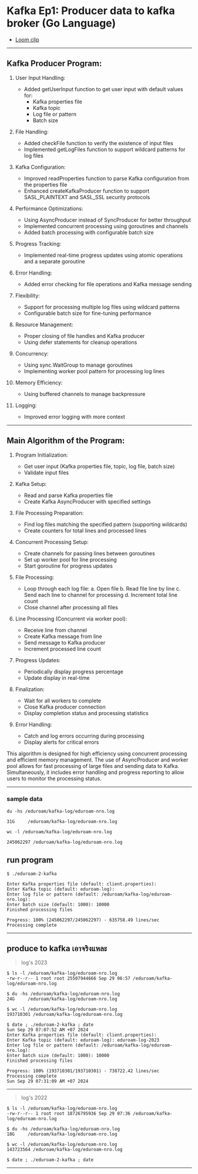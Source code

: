 # Kafka Ep1: Producer data to kafka broker (Go Language)
- [Loom clip](https://www.loom.com/share/c5e16d1102734e8c81048e418f9bf0a7?sid=afcb5064-80f3-4036-b78e-c6f2ac412fcd)
---
## Kafka Producer Program:

1. User Input Handling:
   - Added getUserInput function to get user input with default values for:
     - Kafka properties file
     - Kafka topic
     - Log file or pattern
     - Batch size

2. File Handling:
   - Added checkFile function to verify the existence of input files
   - Implemented getLogFiles function to support wildcard patterns for log files

3. Kafka Configuration:
   - Improved readProperties function to parse Kafka configuration from the properties file
   - Enhanced createKafkaProducer function to support SASL_PLAINTEXT and SASL_SSL security protocols

4. Performance Optimizations:
   - Using AsyncProducer instead of SyncProducer for better throughput
   - Implemented concurrent processing using goroutines and channels
   - Added batch processing with configurable batch size

5. Progress Tracking:
   - Implemented real-time progress updates using atomic operations and a separate goroutine

6. Error Handling:
   - Added error checking for file operations and Kafka message sending

7. Flexibility:
   - Support for processing multiple log files using wildcard patterns
   - Configurable batch size for fine-tuning performance

8. Resource Management:
   - Proper closing of file handles and Kafka producer
   - Using defer statements for cleanup operations

9. Concurrency:
   - Using sync.WaitGroup to manage goroutines
   - Implementing worker pool pattern for processing log lines

10. Memory Efficiency:
    - Using buffered channels to manage backpressure

11. Logging:
    - Improved error logging with more context

---

## Main Algorithm of the Program:

1. Program Initialization:
   - Get user input (Kafka properties file, topic, log file, batch size)
   - Validate input files

2. Kafka Setup:
   - Read and parse Kafka properties file
   - Create Kafka AsyncProducer with specified settings

3. File Processing Preparation:
   - Find log files matching the specified pattern (supporting wildcards)
   - Create counters for total lines and processed lines

4. Concurrent Processing Setup:
   - Create channels for passing lines between goroutines
   - Set up worker pool for line processing
   - Start goroutine for progress updates

5. File Processing:
   - Loop through each log file:
     a. Open file
     b. Read file line by line
     c. Send each line to channel for processing
     d. Increment total line count
   - Close channel after processing all files

6. Line Processing (Concurrent via worker pool):
   - Receive line from channel
   - Create Kafka message from line
   - Send message to Kafka producer
   - Increment processed line count

7. Progress Updates:
   - Periodically display progress percentage
   - Update display in real-time

8. Finalization:
   - Wait for all workers to complete
   - Close Kafka producer connection
   - Display completion status and processing statistics

9. Error Handling:
   - Catch and log errors occurring during processing
   - Display alerts for critical errors

This algorithm is designed for high efficiency using concurrent processing and efficient memory management. The use of AsyncProducer and worker pool allows for fast processing of large files and sending data to Kafka. Simultaneously, it includes error handling and progress reporting to allow users to monitor the processing status.

---
### sample data
```
du -hs /eduroam/kafka-log/eduroam-nro.log
```
```result
31G     /eduroam/kafka-log/eduroam-nro.log
```
```
wc -l /eduroam/kafka-log/eduroam-nro.log
```
```result
245062297 /eduroam/kafka-log/eduroam-nro.log
```
## run program
```
$ ./eduroam-2-kafka 
```
```result
Enter Kafka properties file (default: client.properties): 
Enter Kafka topic (default: eduroam-log): 
Enter log file or pattern (default: /eduroam/kafka-log/eduroam-nro.log): 
Enter batch size (default: 1000): 10000
Finished processing files

Progress: 100% (245062297/245062297) - 635758.49 lines/sec
Processing complete
```

---
## produce to kafka เอาจริงแหละ
> log's 2023

```
$ ls -l /eduroam/kafka-log/eduroam-nro.log
-rw-r--r-- 1 root root 25507944666 Sep 29 06:57 /eduroam/kafka-log/eduroam-nro.log
```
```
$ du -hs /eduroam/kafka-log/eduroam-nro.log
24G     /eduroam/kafka-log/eduroam-nro.log
```
```
$ wc -l /eduroam/kafka-log/eduroam-nro.log
193710301 /eduroam/kafka-log/eduroam-nro.log
```
```
$ date ; ./eduroam-2-kafka ; date
Sun Sep 29 07:07:52 AM +07 2024
Enter Kafka properties file (default: client.properties): 
Enter Kafka topic (default: eduroam-log): eduroam-log-2023
Enter log file or pattern (default: /eduroam/kafka-log/eduroam-nro.log): 
Enter batch size (default: 1000): 10000
Finished processing files

Progress: 100% (193710301/193710301) - 738722.42 lines/sec
Processing complete
Sun Sep 29 07:31:09 AM +07 2024
```
---
> log's 2022
```
$ ls -l /eduroam/kafka-log/eduroam-nro.log 
-rw-r--r-- 1 root root 18726795936 Sep 29 07:36 /eduroam/kafka-log/eduroam-nro.log
```
```
$ du -hs /eduroam/kafka-log/eduroam-nro.log 
18G     /eduroam/kafka-log/eduroam-nro.log
```
```
$ wc -l /eduroam/kafka-log/eduroam-nro.log 
143723564 /eduroam/kafka-log/eduroam-nro.log
```
```
$ date ; ./eduroam-2-kafka ; date

```
---
